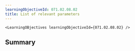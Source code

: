 ```yaml
---
learningObjectiveId: 071.02.08.02
title: List of relevant parameters
---
```


```tsx eval
<LearningOBjectives learningObjectiveId={071.02.08.02} />
```

## Summary
